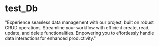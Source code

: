 # test_Db
"Experience seamless data management with our project, built on robust CRUD operations. Streamline your workflow with efficient create, read, update, and delete functionalities. Empowering you to effortlessly handle data interactions for enhanced productivity."
